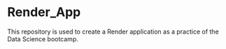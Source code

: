 # Render_App
This repository is used to create a Render application as a practice of the Data Science bootcamp.
